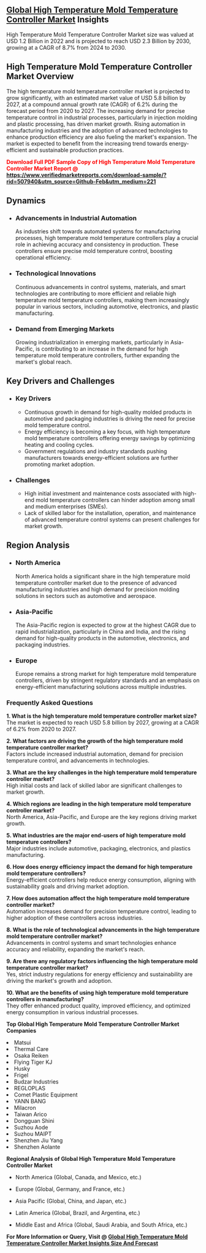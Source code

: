 <h2><a href="https://www.verifiedmarketreports.com/download-sample/?rid=507940&amp;utm_source=Github&amp;utm_medium=221" target="_blank">Global High Temperature Mold Temperature Controller Market</a> Insights</h2><p>High Temperature Mold Temperature Controller Market size was valued at USD 1.2 Billion in 2022 and is projected to reach USD 2.3 Billion by 2030, growing at a CAGR of 8.7% from 2024 to 2030.</p><p> <h2>High Temperature Mold Temperature Controller Market Overview</h2> <p>The high temperature mold temperature controller market is projected to grow significantly, with an estimated market value of USD 5.8 billion by 2027, at a compound annual growth rate (CAGR) of 6.2% during the forecast period from 2020 to 2027. The increasing demand for precise temperature control in industrial processes, particularly in injection molding and plastic processing, has driven market growth. Rising automation in manufacturing industries and the adoption of advanced technologies to enhance production efficiency are also fueling the market's expansion. The market is expected to benefit from the increasing trend towards energy-efficient and sustainable production practices.</p> <p><strong><p><span class=""><span style="color: #ff0000;"><strong>Download Full PDF Sample Copy of High Temperature Mold Temperature Controller Market Report</strong> @ </span><a href="https://www.verifiedmarketreports.com/download-sample/?rid=507940&amp;utm_source=Github-Feb&amp;utm_medium=221" target="_blank">https://www.verifiedmarketreports.com/download-sample/?rid=507940&amp;utm_source=Github-Feb&amp;utm_medium=221</a></span></p></strong></p> <h2>Dynamics</h2> <ul> <li><h3>Advancements in Industrial Automation</h3> As industries shift towards automated systems for manufacturing processes, high temperature mold temperature controllers play a crucial role in achieving accuracy and consistency in production. These controllers ensure precise mold temperature control, boosting operational efficiency.</li> <li><h3>Technological Innovations</h3> Continuous advancements in control systems, materials, and smart technologies are contributing to more efficient and reliable high temperature mold temperature controllers, making them increasingly popular in various sectors, including automotive, electronics, and plastic manufacturing.</li> <li><h3>Demand from Emerging Markets</h3> Growing industrialization in emerging markets, particularly in Asia-Pacific, is contributing to an increase in the demand for high temperature mold temperature controllers, further expanding the market's global reach.</li> </ul> <h2>Key Drivers and Challenges</h2> <ul> <li><h3>Key Drivers</h3> <ul> <li>Continuous growth in demand for high-quality molded products in automotive and packaging industries is driving the need for precise mold temperature control.</li> <li>Energy efficiency is becoming a key focus, with high temperature mold temperature controllers offering energy savings by optimizing heating and cooling cycles.</li> <li>Government regulations and industry standards pushing manufacturers towards energy-efficient solutions are further promoting market adoption.</li> </ul> </li> <li><h3>Challenges</h3> <ul> <li>High initial investment and maintenance costs associated with high-end mold temperature controllers can hinder adoption among small and medium enterprises (SMEs).</li> <li>Lack of skilled labor for the installation, operation, and maintenance of advanced temperature control systems can present challenges for market growth.</li> </ul> </li> </ul> <h2>Region Analysis</h2> <ul> <li><h3>North America</h3> North America holds a significant share in the high temperature mold temperature controller market due to the presence of advanced manufacturing industries and high demand for precision molding solutions in sectors such as automotive and aerospace.</li> <li><h3>Asia-Pacific</h3> The Asia-Pacific region is expected to grow at the highest CAGR due to rapid industrialization, particularly in China and India, and the rising demand for high-quality products in the automotive, electronics, and packaging industries.</li> <li><h3>Europe</h3> Europe remains a strong market for high temperature mold temperature controllers, driven by stringent regulatory standards and an emphasis on energy-efficient manufacturing solutions across multiple industries.</li> </ul> <h3>Frequently Asked Questions</h3> <p><strong>1. What is the high temperature mold temperature controller market size?</strong><br> The market is expected to reach USD 5.8 billion by 2027, growing at a CAGR of 6.2% from 2020 to 2027.</p> <p><strong>2. What factors are driving the growth of the high temperature mold temperature controller market?</strong><br> Factors include increased industrial automation, demand for precision temperature control, and advancements in technologies.</p> <p><strong>3. What are the key challenges in the high temperature mold temperature controller market?</strong><br> High initial costs and lack of skilled labor are significant challenges to market growth.</p> <p><strong>4. Which regions are leading in the high temperature mold temperature controller market?</strong><br> North America, Asia-Pacific, and Europe are the key regions driving market growth.</p> <p><strong>5. What industries are the major end-users of high temperature mold temperature controllers?</strong><br> Major industries include automotive, packaging, electronics, and plastics manufacturing.</p> <p><strong>6. How does energy efficiency impact the demand for high temperature mold temperature controllers?</strong><br> Energy-efficient controllers help reduce energy consumption, aligning with sustainability goals and driving market adoption.</p> <p><strong>7. How does automation affect the high temperature mold temperature controller market?</strong><br> Automation increases demand for precision temperature control, leading to higher adoption of these controllers across industries.</p> <p><strong>8. What is the role of technological advancements in the high temperature mold temperature controller market?</strong><br> Advancements in control systems and smart technologies enhance accuracy and reliability, expanding the market's reach.</p> <p><strong>9. Are there any regulatory factors influencing the high temperature mold temperature controller market?</strong><br> Yes, strict industry regulations for energy efficiency and sustainability are driving the market's growth and adoption.</p> <p><strong>10. What are the benefits of using high temperature mold temperature controllers in manufacturing?</strong><br> They offer enhanced product quality, improved efficiency, and optimized energy consumption in various industrial processes.</p> </p><p><strong>Top Global High Temperature Mold Temperature Controller Market Companies</strong></p><div data-test-id=""><p><li>Matsui</li><li> Thermal Care</li><li> Osaka Reiken</li><li> Flying Tiger KJ</li><li> Husky</li><li> Frigel</li><li> Budzar Industries</li><li> REGLOPLAS</li><li> Comet Plastic Equipment</li><li> YANN BANG</li><li> Milacron</li><li> Taiwan Arico</li><li> Dongguan Shini</li><li> Suzhou Aode</li><li> Suzhou MAIPT</li><li> Shenzhen Jiu Yang</li><li> Shenzhen Aolante</li></p><div><strong>Regional Analysis of&nbsp;Global High Temperature Mold Temperature Controller Market</strong></div><ul><li dir="ltr"><p dir="ltr">North America&nbsp;(Global, Canada, and Mexico, etc.)</p></li><li dir="ltr"><p dir="ltr">Europe (Global, Germany, and France, etc.)</p></li><li dir="ltr"><p dir="ltr">Asia Pacific&nbsp;(Global, China, and Japan, etc.)</p></li><li dir="ltr"><p dir="ltr">Latin America&nbsp;(Global, Brazil, and Argentina, etc.)</p></li><li dir="ltr">Middle East and Africa&nbsp;(Global, Saudi Arabia, and South Africa, etc.)</li></ul><p><strong>For More Information or Query, Visit @&nbsp;</strong><strong><a href="https://www.verifiedmarketreports.com/product/high-temperature-mold-temperature-controller-market/?utm_source=Github&amp;utm_medium=221" target="_blank">Global High Temperature Mold Temperature Controller Market Insights Size And Forecast</a></strong></p></div>
